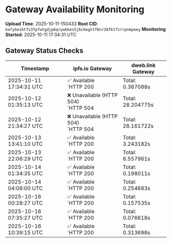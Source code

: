 # Gateway Availability Monitoring

**Upload Time**: 2025-10-11-150433
**Root CID**: `bafybeibt7v3fp7wtgdjp6qrywkkes5j6ckegntf6nr26fkt7srrpnmpeey`
**Monitoring Started**: 2025-10-11 17:34:31 UTC

## Gateway Status Checks

| Timestamp | ipfs.io Gateway | dweb.link Gateway |
|-----------|-----------------|-------------------|
| 2025-10-11 17:34:31 UTC | ✅ Available<br>`HTTP 200 | Total: 0.367088s | DNS: 0.161391s | Connect: 0.179795s | Transfer: 0.366092s | Size: 50098 bytes` | ✅ Available<br>`HTTP 200 | Total: 21.005170s | DNS: 0.052500s | Connect: 0.070183s | Transfer: 21.004535s | Size: 50098 bytes` |
| 2025-10-12 01:35:13 UTC | ❌ Unavailable (HTTP 504)<br>`HTTP 504 | Total: 28.204775s | DNS: 0.122387s | Connect: 0.128298s | Transfer: 28.204683s | Size: 148 bytes` | ✅ Available<br>`HTTP 200 | Total: 11.858349s | DNS: 0.082709s | Connect: 0.088706s | Transfer: 11.858092s | Size: 50098 bytes` |
| 2025-10-12 21:34:27 UTC | ❌ Unavailable (HTTP 504)<br>`HTTP 504 | Total: 28.161722s | DNS: 0.043011s | Connect: 0.052082s | Transfer: 28.161647s | Size: 148 bytes` | ✅ Available<br>`HTTP 200 | Total: 0.146564s | DNS: 0.047469s | Connect: 0.061596s | Transfer: 0.146169s | Size: 50098 bytes` |
| 2025-10-13 13:41:10 UTC | ✅ Available<br>`HTTP 200 | Total: 3.243182s | DNS: 0.120309s | Connect: 0.121944s | Transfer: 3.242866s | Size: 50098 bytes` | ✅ Available<br>`HTTP 200 | Total: 4.220233s | DNS: 0.021115s | Connect: 0.023131s | Transfer: 4.219978s | Size: 50098 bytes` |
| 2025-10-13 22:06:29 UTC | ✅ Available<br>`HTTP 200 | Total: 6.557961s | DNS: 0.091633s | Connect: 0.097841s | Transfer: 6.556720s | Size: 50098 bytes` | ✅ Available<br>`HTTP 200 | Total: 0.151933s | DNS: 0.076821s | Connect: 0.082603s | Transfer: 0.151632s | Size: 50098 bytes` |
| 2025-10-14 01:34:35 UTC | ✅ Available<br>`HTTP 200 | Total: 0.198011s | DNS: 0.122275s | Connect: 0.123924s | Transfer: 0.197172s | Size: 50098 bytes` | ✅ Available<br>`HTTP 200 | Total: 0.136082s | DNS: 0.047540s | Connect: 0.048933s | Transfer: 0.133083s | Size: 50098 bytes` |
| 2025-10-14 04:08:00 UTC | ✅ Available<br>`HTTP 200 | Total: 0.254683s | DNS: 0.179721s | Connect: 0.185967s | Transfer: 0.253891s | Size: 50098 bytes` | ✅ Available<br>`HTTP 200 | Total: 0.165202s | DNS: 0.081759s | Connect: 0.087540s | Transfer: 0.164774s | Size: 50098 bytes` |
| 2025-10-16 00:28:27 UTC | ✅ Available<br>`HTTP 200 | Total: 0.157535s | DNS: 0.040940s | Connect: 0.042777s | Transfer: 0.155833s | Size: 50098 bytes` | ✅ Available<br>`HTTP 200 | Total: 0.227078s | DNS: 0.034786s | Connect: 0.037029s | Transfer: 0.226609s | Size: 50098 bytes` |
| 2025-10-16 07:35:27 UTC | ✅ Available<br>`HTTP 200 | Total: 0.076618s | DNS: 0.013996s | Connect: 0.019652s | Transfer: 0.076378s | Size: 50098 bytes` | ✅ Available<br>`HTTP 200 | Total: 0.157739s | DNS: 0.073155s | Connect: 0.078895s | Transfer: 0.157273s | Size: 50098 bytes` |
| 2025-10-16 10:39:15 UTC | ✅ Available<br>`HTTP 200 | Total: 0.313698s | DNS: 0.154590s | Connect: 0.172452s | Transfer: 0.313011s | Size: 50098 bytes` | ✅ Available<br>`HTTP 200 | Total: 8.864299s | DNS: 0.070343s | Connect: 0.088478s | Transfer: 8.863865s | Size: 50098 bytes` |
